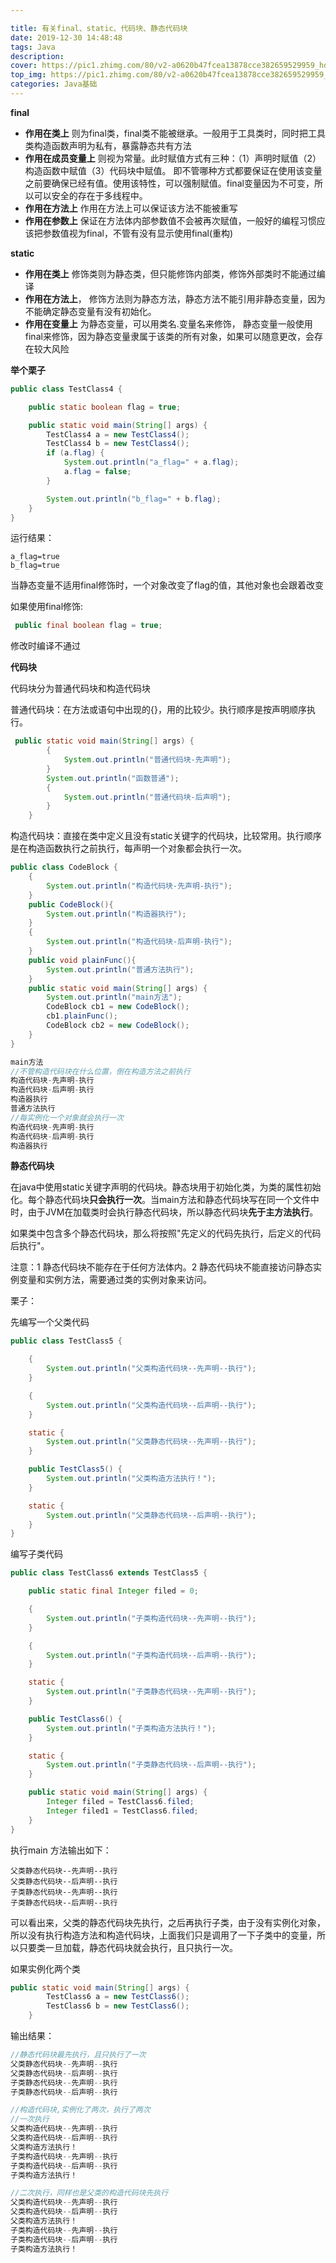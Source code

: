```yaml
---

title: 有关final、static、代码块、静态代码块
date: 2019-12-30 14:48:48
tags: Java
description: 
cover: https://pic1.zhimg.com/80/v2-a0620b47fcea13878cce382659529959_hd.jpg
top_img: https://pic1.zhimg.com/80/v2-a0620b47fcea13878cce382659529959_hd.jpg
categories: Java基础
---
```


**final**

- **作用在类上**   则为final类，final类不能被继承。一般用于工具类时，同时把工具类构造函数声明为私有，暴露静态共有方法
- **作用在成员变量上**    则视为常量。此时赋值方式有三种：（1）声明时赋值（2）构造函数中赋值（3）代码块中赋值。 即不管哪种方式都要保证在使用该变量之前要确保已经有值。使用该特性，可以强制赋值。final变量因为不可变，所以可以安全的存在于多线程中。
- **作用在方法上**           作用在方法上可以保证该方法不能被重写
- **作用在参数上**           保证在方法体内部参数值不会被再次赋值，一般好的编程习惯应该把参数值视为final，不管有没有显示使用final(重构)

**static**

- **作用在类上**  修饰类则为静态类，但只能修饰内部类，修饰外部类时不能通过编译
- **作用在方法上**， 修饰方法则为静态方法，静态方法不能引用非静态变量，因为不能确定静态变量有没有初始化。
- **作用在变量上**  为静态变量，可以用类名.变量名来修饰， 静态变量一般使用final来修饰，因为静态变量隶属于该类的所有对象，如果可以随意更改，会存在较大风险

 **举个栗子**

```java
public class TestClass4 {

    public static boolean flag = true;

    public static void main(String[] args) {
        TestClass4 a = new TestClass4();
        TestClass4 b = new TestClass4();
        if (a.flag) {
            System.out.println("a_flag=" + a.flag);
            a.flag = false;
        }

        System.out.println("b_flag=" + b.flag);
    }
}
```

运行结果：

```
a_flag=true
b_flag=true
```

当静态变量不适用final修饰时，一个对象改变了flag的值，其他对象也会跟着改变

如果使用final修饰:

```java
 public final boolean flag = true;
```

修改时编译不通过

**代码块**

代码块分为普通代码块和构造代码块

普通代码块：在方法或语句中出现的{}，用的比较少。执行顺序是按声明顺序执行。

```java
 public static void main(String[] args) {
        {
            System.out.println("普通代码块-先声明");
        }
        System.out.println("函数普通");
        {
            System.out.println("普通代码块-后声明");
        }
    }
```

构造代码块：直接在类中定义且没有static关键字的代码块，比较常用。执行顺序是在构造函数执行之前执行，每声明一个对象都会执行一次。

```java
public class CodeBlock {
    {
        System.out.println("构造代码块-先声明-执行");
    }
    public CodeBlock(){
        System.out.println("构造器执行");
    }
    {
        System.out.println("构造代码块-后声明-执行");
    }
    public void plainFunc(){
        System.out.println("普通方法执行");
    }
    public static void main(String[] args) {
        System.out.println("main方法");
        CodeBlock cb1 = new CodeBlock();
        cb1.plainFunc();
        CodeBlock cb2 = new CodeBlock();
    }
}
```

```java
main方法
//不管构造代码块在什么位置，倒在构造方法之前执行
构造代码块-先声明-执行
构造代码块-后声明-执行
构造器执行
普通方法执行
//每实例化一个对象就会执行一次
构造代码块-先声明-执行
构造代码块-后声明-执行
构造器执行
```

**静态代码块**

在java中使用static关键字声明的代码块。静态块用于初始化类，为类的属性初始化。每个静态代码块**只会执行一次**。当main方法和静态代码块写在同一个文件中时，由于JVM在加载类时会执行静态代码块，所以静态代码块**先于主方法执行**。

如果类中包含多个静态代码块，那么将按照"先定义的代码先执行，后定义的代码后执行"。

注意：1 静态代码块不能存在于任何方法体内。2 静态代码块不能直接访问静态实例变量和实例方法，需要通过类的实例对象来访问。

栗子：

先编写一个父类代码

```java
public class TestClass5 {

    {
        System.out.println("父类构造代码块--先声明--执行");
    }

    {
        System.out.println("父类构造代码块--后声明--执行");
    }

    static {
        System.out.println("父类静态代码块--先声明--执行");
    }

    public TestClass5() {
        System.out.println("父类构造方法执行！");
    }

    static {
        System.out.println("父类静态代码块--后声明--执行");
    }
}
```

编写子类代码

```java
public class TestClass6 extends TestClass5 {

    public static final Integer filed = 0;

    {
        System.out.println("子类构造代码块--先声明--执行");
    }

    {
        System.out.println("子类构造代码块--后声明--执行");
    }

    static {
        System.out.println("子类静态代码块--先声明--执行");
    }

    public TestClass6() {
        System.out.println("子类构造方法执行！");
    }

    static {
        System.out.println("子类静态代码块--后声明--执行");
    }

    public static void main(String[] args) {
        Integer filed = TestClass6.filed;
        Integer filed1 = TestClass6.filed;
    }
}
```

执行main 方法输出如下：

```
父类静态代码块--先声明--执行
父类静态代码块--后声明--执行
子类静态代码块--先声明--执行
子类静态代码块--后声明--执行
```

可以看出来，父类的静态代码块先执行，之后再执行子类，由于没有实例化对象，所以没有执行构造方法和构造代码块，上面我们只是调用了一下子类中的变量，所以只要类一旦加载，静态代码块就会执行，且只执行一次。

如果实例化两个类

```java
public static void main(String[] args) {
        TestClass6 a = new TestClass6();
        TestClass6 b = new TestClass6();
    }
```

输出结果：

```java
//静态代码块最先执行，且只执行了一次
父类静态代码块--先声明--执行
父类静态代码块--后声明--执行
子类静态代码块--先声明--执行
子类静态代码块--后声明--执行

//构造代码块,实例化了两次，执行了两次
//一次执行
父类构造代码块--先声明--执行
父类构造代码块--后声明--执行
父类构造方法执行！
子类构造代码块--先声明--执行
子类构造代码块--后声明--执行
子类构造方法执行！

//二次执行，同样也是父类的构造代码块先执行
父类构造代码块--先声明--执行
父类构造代码块--后声明--执行
父类构造方法执行！
子类构造代码块--先声明--执行
子类构造代码块--后声明--执行
子类构造方法执行！
```

